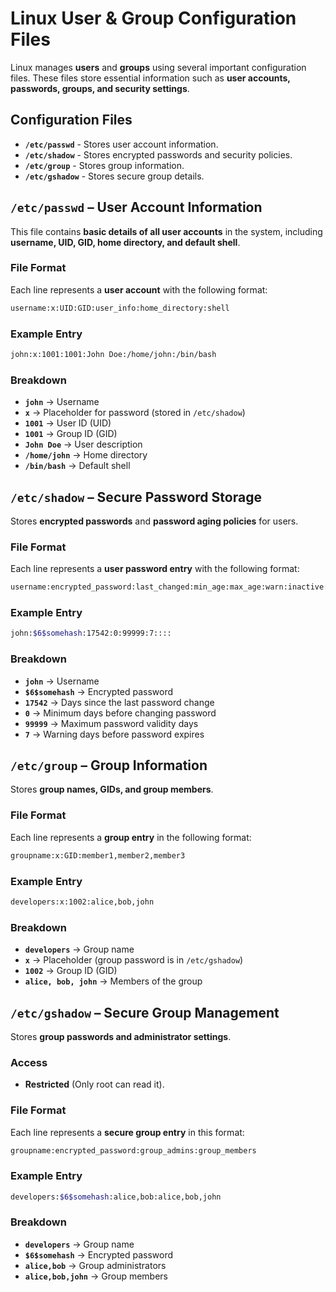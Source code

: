 # Linux User & Group Configuration Files

Linux manages **users** and **groups** using several important configuration files. These files store essential information such as **user accounts, passwords, groups, and security settings**. 

## Configuration Files

- **`/etc/passwd`** - Stores user account information.
- **`/etc/shadow`** - Stores encrypted passwords and security policies.
- **`/etc/group`** - Stores group information.
- **`/etc/gshadow`** - Stores secure group details.


## `/etc/passwd` – User Account Information

This file contains **basic details of all user accounts** in the system, including **username, UID, GID, home directory, and default shell**.

### File Format
Each line represents a **user account** with the following format:

```bash
username:x:UID:GID:user_info:home_directory:shell
```

### Example Entry
```bash
john:x:1001:1001:John Doe:/home/john:/bin/bash
```

### Breakdown
- **`john`** → Username  
- **`x`** → Placeholder for password (stored in `/etc/shadow`)
- **`1001`** → User ID (UID)
- **`1001`** → Group ID (GID)
- **`John Doe`** → User description
- **`/home/john`** → Home directory
- **`/bin/bash`** → Default shell


## `/etc/shadow` – Secure Password Storage

Stores **encrypted passwords** and **password aging policies** for users.

### File Format
Each line represents a **user password entry** with the following format:

```bash
username:encrypted_password:last_changed:min_age:max_age:warn:inactive:expire:reserved
```

### Example Entry
```bash
john:$6$somehash:17542:0:99999:7::::
```

### Breakdown
- **`john`** → Username  
- **`$6$somehash`** → Encrypted password  
- **`17542`** → Days since the last password change  
- **`0`** → Minimum days before changing password  
- **`99999`** → Maximum password validity days  
- **`7`** → Warning days before password expires  

## `/etc/group` – Group Information

Stores **group names, GIDs, and group members**.


### File Format
Each line represents a **group entry** in the following format:

```bash
groupname:x:GID:member1,member2,member3
```

### Example Entry
```bash
developers:x:1002:alice,bob,john
```

### Breakdown
- **`developers`** → Group name  
- **`x`** → Placeholder (group password is in `/etc/gshadow`)  
- **`1002`** → Group ID (GID)  
- **`alice, bob, john`** → Members of the group  



## `/etc/gshadow` – Secure Group Management

Stores **group passwords and administrator settings**.

### Access
- **Restricted** (Only root can read it).

### File Format
Each line represents a **secure group entry** in this format:

```bash
groupname:encrypted_password:group_admins:group_members
```

### Example Entry
```bash
developers:$6$somehash:alice,bob:alice,bob,john
```

### Breakdown
- **`developers`** → Group name  
- **`$6$somehash`** → Encrypted password  
- **`alice,bob`** → Group administrators  
- **`alice,bob,john`** → Group members  
